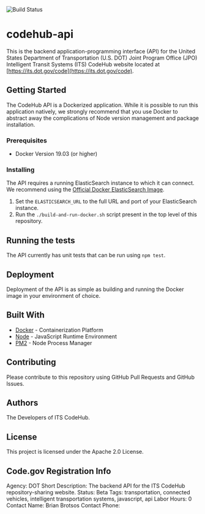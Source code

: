 ![Build Status](https://codebuild.us-east-1.amazonaws.com/badges?uuid=eyJlbmNyeXB0ZWREYXRhIjoiL3VJMHFKZmYxWXZLUU02d1o0Y2JBUkRjOGxpQzJMTWlrWEhaSjI1b2pwOWZMcXQ1QXdKbnhEWEwrbjdkZHVTRDAveHpGQjN5T0ZFUUZEaFZzN01NOVlrPSIsIml2UGFyYW1ldGVyU3BlYyI6IlZDWk5yKzdoTlI4Z1dHLzgiLCJtYXRlcmlhbFNldFNlcmlhbCI6MX0%3D&branch=master)

# codehub-api

This is the backend application-programming interface (API) for the United States Department of Transportation (U.S. DOT) Joint Program Office (JPO) Intelligent Transit Systems (ITS) CodeHub website located at [https://its.dot.gov/code](https://its.dot.gov/code).

## Getting Started

The CodeHub API is a Dockerized application. While it is possible to run this application natively, we strongly recommend that you use Docker to abstract away the complications of Node version management and package installation.

### Prerequisites

- Docker Version 19.03 (or higher)

### Installing

The API requires a running ElasticSearch instance to which it can connect. We recommend using the [Official Docker ElasticSearch Image](https://hub.docker.com/_/elasticsearch).

1. Set the `ELASTICSEARCH_URL` to the full URL and port of your ElasticSearch instance.
2. Run the `./build-and-run-docker.sh` script present in the top level of this repository.

## Running the tests

The API currently has unit tests that can be run using `npm test`.

## Deployment

Deployment of the API is as simple as building and running the Docker image in your environment of choice.

## Built With

* [Docker](https://www.docker.com/) - Containerization Platform
* [Node](https://nodejs.org/en/) - JavaScript Runtime Environment
* [PM2](http://pm2.keymetrics.io/) - Node Process Manager

## Contributing

Please contribute to this repository using GitHub Pull Requests and GitHub Issues.

## Authors

The Developers of ITS CodeHub.

## License

This project is licensed under the Apache 2.0 License.

## Code.gov Registration Info

Agency: DOT
Short Description: The backend API for the ITS CodeHub repository-sharing website.
Status: Beta
Tags: transportation, connected vehicles, intelligent transportation systems, javascript, api
Labor Hours: 0
Contact Name: Brian Brotsos
Contact Phone:
